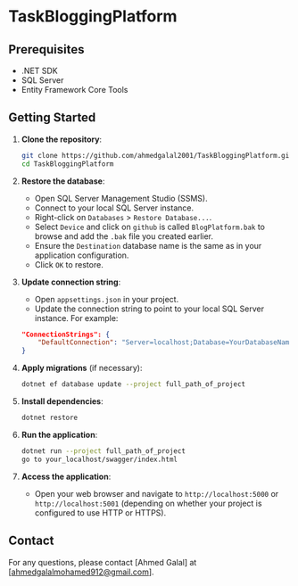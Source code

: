 # TaskBloggingPlatform


## Prerequisites

- .NET SDK
- SQL Server
- Entity Framework Core Tools

## Getting Started

1. **Clone the repository**:
    ```sh
    git clone https://github.com/ahmedgalal2001/TaskBloggingPlatform.git
    cd TaskBloggingPlatform
    ```

2. **Restore the database**:
    - Open SQL Server Management Studio (SSMS).
    - Connect to your local SQL Server instance.
    - Right-click on `Databases` > `Restore Database...`.
    - Select `Device` and click on `github` is called `BlogPlatform.bak` to browse and add the `.bak` file you created earlier.
    - Ensure the `Destination` database name is the same as in your application configuration.
    - Click `OK` to restore.

3. **Update connection string**:
    - Open `appsettings.json` in your project.
    - Update the connection string to point to your local SQL Server instance. For example:
    ```json
    "ConnectionStrings": {
        "DefaultConnection": "Server=localhost;Database=YourDatabaseName;Trusted_Connection=True;"
    }
    ```

4. **Apply migrations** (if necessary):
    ```sh
    dotnet ef database update --project full_path_of_project
    ```

5. **Install dependencies**:
    ```sh
    dotnet restore
    ```

6. **Run the application**:
    ```sh
    dotnet run --project full_path_of_project
    go to your_localhost/swagger/index.html
    ```

7. **Access the application**:
    - Open your web browser and navigate to `http://localhost:5000` or `http://localhost:5001` (depending on whether your project is configured to use HTTP or HTTPS).

## Contact

For any questions, please contact [Ahmed Galal] at [ahmedgalalmohamed912@gmail.com].
